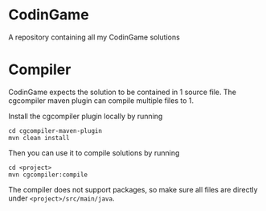 # CodinGame
A repository containing all my CodinGame solutions

# Compiler
CodinGame expects the solution to be contained in 1 source file.
The cgcompiler maven plugin can compile multiple files to 1.

Install the cgcompiler plugin locally by running
```
cd cgcompiler-maven-plugin
mvn clean install
```
Then you can use it to compile solutions by running
```
cd <project>
mvn cgcompiler:compile
```
The compiler does not support packages, so make sure all files are directly under `<project>/src/main/java`.